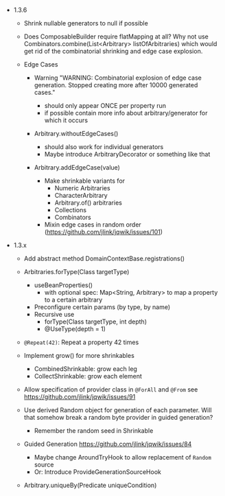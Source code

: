 - 1.3.6

    - Shrink nullable generators to null if possible
    
    - Does ComposableBuilder require flatMapping at all?
      Why not use Combinators.combine(List<Arbitrary<T>> listOfArbitraries)
      which would get rid of the combinatorial shrinking and edge case explosion. 
    
    - Edge Cases
    
        - Warning "WARNING: Combinatorial explosion of edge case generation. Stopped creating more after 10000 generated cases."
          - should only appear ONCE per property run
          - if possible contain more info about arbitrary/generator for which it occurs
    
        - Arbitrary.withoutEdgeCases() 
            - should also work for individual generators
            - Maybe introduce ArbitraryDecorator or something like that
        
        - Arbitrary.addEdgeCase(value) 
            - Make shrinkable variants for
                - Numeric Arbitraries
                - CharacterArbitrary
                - Arbitrary.of() arbitraries
                - Collections
                - Combinators
            - Mixin edge cases in random order (https://github.com/jlink/jqwik/issues/101)
    

- 1.3.x

    - Add abstract method DomainContextBase.registrations()
    
    - Arbitraries.forType(Class<T> targetType)
        - useBeanProperties()
            - with optional spec: Map<String, Arbitrary> to map
              a property to a certain arbitrary
        - Preconfigure certain params (by type, by name)
        - Recursive use
            - forType(Class<T> targetType, int depth)
            - @UseType(depth = 1)

    - `@Repeat(42)`: Repeat a property 42 times

    - Implement grow() for more shrinkables
        - CombinedShrinkable: grow each leg
        - CollectShrinkable: grow each element

    - Allow specification of provider class in `@ForAll` and `@From`
      see https://github.com/jlink/jqwik/issues/91

    - Use derived Random object for generation of each parameter.
      Will that somehow break a random byte provider in guided generation?
      - Remember the random seed in Shrinkable

    - Guided Generation
      https://github.com/jlink/jqwik/issues/84
      - Maybe change AroundTryHook to allow replacement of `Random` source
      - Or: Introduce ProvideGenerationSourceHook
      
    - Arbitrary.uniqueBy(Predicate<T> uniqueCondition)
    

